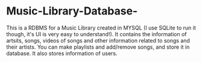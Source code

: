 # Music-Library-Database-
This is a RDBMS for a Music Library created in MYSQL (I use SQLite to run it though, it's UI is very easy to understand!). It contains the information of artsits, songs, videos of songs and other information related to songs and their artists. You can make playlists and add/remove songs, and store it in database. It also stores information of users.

